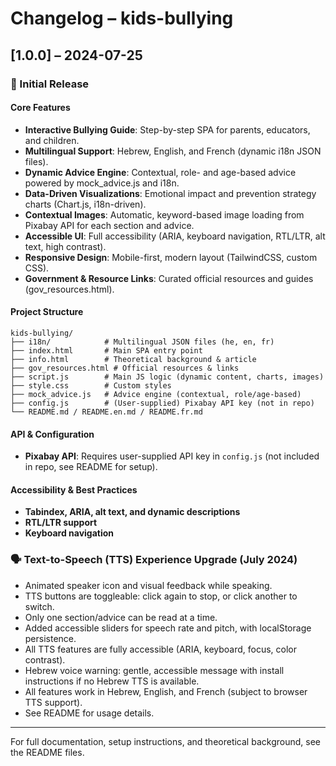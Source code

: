 # Changelog – kids-bullying

## [1.0.0] – 2024-07-25

### 🎉 Initial Release

#### Core Features
- **Interactive Bullying Guide**: Step-by-step SPA for parents, educators, and children.
- **Multilingual Support**: Hebrew, English, and French (dynamic i18n JSON files).
- **Dynamic Advice Engine**: Contextual, role- and age-based advice powered by mock_advice.js and i18n.
- **Data-Driven Visualizations**: Emotional impact and prevention strategy charts (Chart.js, i18n-driven).
- **Contextual Images**: Automatic, keyword-based image loading from Pixabay API for each section and advice.
- **Accessible UI**: Full accessibility (ARIA, keyboard navigation, RTL/LTR, alt text, high contrast).
- **Responsive Design**: Mobile-first, modern layout (TailwindCSS, custom CSS).
- **Government & Resource Links**: Curated official resources and guides (gov_resources.html).

#### Project Structure
```
kids-bullying/
├── i18n/            # Multilingual JSON files (he, en, fr)
├── index.html       # Main SPA entry point
├── info.html        # Theoretical background & article
├── gov_resources.html # Official resources & links
├── script.js        # Main JS logic (dynamic content, charts, images)
├── style.css        # Custom styles
├── mock_advice.js   # Advice engine (contextual, role/age-based)
├── config.js        # (User-supplied) Pixabay API key (not in repo)
└── README.md / README.en.md / README.fr.md
```

#### API & Configuration
- **Pixabay API**: Requires user-supplied API key in `config.js` (not included in repo, see README for setup).

#### Accessibility & Best Practices
- **Tabindex, ARIA, alt text, and dynamic descriptions**
- **RTL/LTR support**
- **Keyboard navigation**

### 🗣️ Text-to-Speech (TTS) Experience Upgrade (July 2024)
- Animated speaker icon and visual feedback while speaking.
- TTS buttons are toggleable: click again to stop, or click another to switch.
- Only one section/advice can be read at a time.
- Added accessible sliders for speech rate and pitch, with localStorage persistence.
- All TTS features are fully accessible (ARIA, keyboard, focus, color contrast).
- Hebrew voice warning: gentle, accessible message with install instructions if no Hebrew TTS is available.
- All features work in Hebrew, English, and French (subject to browser TTS support).
- See README for usage details.

---

For full documentation, setup instructions, and theoretical background, see the README files. 